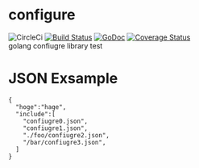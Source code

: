 # configure
![CircleCi](https://circleci.com/gh/ieee0824/configure.svg?style=shield)
[![Build Status](https://travis-ci.org/ieee0824/configure.svg?branch=master)](https://travis-ci.org/ieee0824/configure)
[![GoDoc](https://godoc.org/github.com/ieee0824/configure?status.svg)](https://godoc.org/github.com/ieee0824/configure)
[![Coverage Status](https://coveralls.io/repos/github/ieee0824/configure/badge.svg?branch=travis)](https://coveralls.io/github/ieee0824/configure?branch=travis)  
golang confiugre library
test
# JSON Exsample
```
{
  "hoge":"hage",
  "include":[
    "confiugre0.json",
    "confiugre1.json",
    "./foo/confiugre2.json",
    "/bar/confiugre3.json",
  ]
}
```
